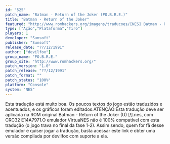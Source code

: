 ```yaml
---
id: "525"
patch_name: "Batman - Return of the Joker (PO.B.R.E.)"
title: "Batman - Return of the Joker"
featured: "http://www.romhackers.org/imagens/traducoes/[NES] Batman - Return of the Joker - POBRE - 1.png"
type: ["Ação","Plataforma","Tiro"]
players: 1
developer: "Sunsoft"
publisher: "Sunsoft"
release_date: "??/12/1991"
author: ["devilfox"]
group_name: "PO.B.R.E."
group_site: "http://www.romhackers.org/"
patch_version: "1.0"
patch_release: "??/12/1991"
patch_format: ""
patch_status: "100%"
platform: "Console"
system: "NES"
---
```


Esta tradução está muito boa. Os poucos textos do jogo estão traduzidos e acentuados, e os gráficos foram editados.ATENÇÃO:Esta tradução deve ser aplicada na ROM original Batman - Return of the Joker (U) [!].nes, com CRC32 E14A7971.O emulador VirtuaNES não é 100% compatível com esta tradução (o jogo trava no final da fase 1-2). Assim sendo, quem for fã desse emulador e quiser jogar a tradução, basta acessar este link e obter uma versão compilada por devilfox com suporte a ela.